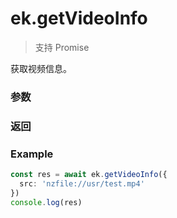 # ek.getVideoInfo

> <Icon type="success" /> 支持 Promise

获取视频信息。

### 参数

<Props :data="props" options />

### 返回

<Results :data="results" />

### Example

```ts
const res = await ek.getVideoInfo({
  src: 'nzfile://usr/test.mp4'
})
console.log(res)
```

<script setup>
const props = [
    {
        name: "src", 
        type: "string",
        default: "",
        required: true, 
        desc: "视频文件路径，可以是临时文件路径也可以是永久文件路径"
    },
]

const results = [
  {
    name: 'type',
    type: 'string',
    desc: '视频的格式'
  },
  {
    name: 'duration',
    type: 'number',
    desc: '视频的长度'
  },
  {
    name: 'size',
    type: 'number',
    desc: '视频的大小，单位 KB'
  },
  {
    name: 'width',
    type: 'number',
    desc: '视频的宽度'
  },
  {
    name: 'height',
    type: 'number',
    desc: '视频的高度'
  },
  {
    name: 'fps',
    type: 'number',
    desc: '视频的帧率'
  },
  {
    name: 'bitrate',
    type: 'number',
    desc: '视频的码率，单位 kbps'
  },
]
</script>
